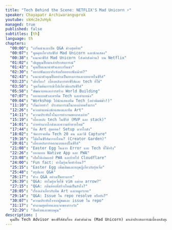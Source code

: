 ```yaml
---
title: "Tech Behind the Scene: NETFLIX'S Mad Unicorn ⚡"
speaker: Chayapatr Archiwaranguprok
youtube: skHc2eJvHyk
managed: true
published: false
subtitles: [th]
language: th
chapters:
  "00:00": "เกริ่นนำและเปิด Q&A ช่วงสุดท้าย"
  "00:07": "พูดคุยเกี่ยวกับซีรีส์ Mad Unicorn และนักแสดง"
  "00:38": "แนะนำซีรีส์ Mad Unicorn (ส่งคำส่งด่วน) บน Netflix"
  "01:02": "เชิญคุณปั๊บมาเล่าประสบการณ์"
  "01:43": "คุณปั๊บแนะนำตัวและเกริ่นนำ"
  "02:30": "อยากฟังแบบจริงจังหรืออยากฟังเม้าท์?"
  "02:43": "แนะนำตัวคุณปั๊บอย่างเป็นทางการและบทบาทในซีรีส์"
  "03:23": "เข้าเรื่อง! เบื้องหลังการทำซีรีส์และ tech ที่ใช้"
  "03:50": "จุดเริ่มต้นการเข้าไปเกี่ยวข้องกับซีรีส์"
  "05:58": "พัฒนาบทและการสร้าง World Building"
  "07:07": "ออกแบบตัวละครทีม Tech และตำแหน่ง"
  "09:04": "Workshop ให้นักแสดงทีม Tech (อย่าพิมพ์มั่ว!)"
  "11:10": "เริ่มถ่ายทำ! ประสบการณ์ในกองถ่ายครั้งแรก"
  "12:26": "ควบตำแหน่งนักแสดงและทีม Art"
  "14:11": "ความประทับใจในการทำงานของกองถ่าย"
  "15:19": "เบื้องหลัง tech ในซีรีส์ (MVP และ stack)"
  "16:01": "ถ่ายทำฉากโกดังและความท้าทายใหม่"
  "17:44": "ทีม Art สุดยอด! Setup ฉากโกดัง"
  "18:02": "จัดการจอทีม Tech 20 คน และวิธี Capture"
  "19:16": "โค้ดในซีรีส์มาจากไหน? (Creator Garden)"
  "20:01": "เบื้องหลังการออกแบบแอปในซีรีส์"
  "21:08": "Easter Egg ในฉาก Error และ Tech ที่ใช้จริง"
  "22:26": "ออกแบบ Native App และ PWA"
  "23:08": "เปิดให้เล่นแอป PWA และย้ายไป Cloudflare"
  "24:00": "Fun fact: ทำไมรุ่ยเจี๋ยหัวร้อน?"
  "25:15": "Easter Egg เพิ่มเติมและทฤษฎีเกี่ยวกับรุ่ยเจี๋ย"
  "25:48": "สรุปและ Q&A"
  "26:17": "ช่วง Q&A อย่างเป็นทางการ"
  "26:39": "Q&A: ทำไมรุ่ยเจี๋ยใช้ vim แต่กด arrow?"
  "27:15": "Q&A: กลิ่นห้องที่สร้างใหม่เป็นยังไง?"
  "28:05": "เรื่องเล่าเกี่ยวกับทีม Art และหมูกระทะ"
  "29:14": "Q&A: Issue ใน repo resolve หรือยัง?"
  "30:07": "ความประทับใจจากผู้ชมและ issue ใน repo"
  "31:17": "คำถามสุดท้ายและแจกของรางวัล"
  "32:29": "ปิดท้ายและขอบคุณ"
description: |
  คุณปั๊บ Tech Advisor ของซีรีส์ดังเรื่อง ส่งคำส่งด่วน (Mad Unicorn) มาเล่าประสบการณ์เบื้องหลังสุดฮาในการทำงานร่วมกับทีมผู้สร้าง  ฟังเรื่องราวการเข้าไปเป็นที่ปรึกษาทางเทคนิคให้กับซีรีส์  ตั้งแต่การสร้างโลกของทีม dev  การออกแบบหน้าจอและโค้ดที่ปรากฏในเรื่อง  ไปจนถึงการ workshop ให้นักแสดงที่ไม่มีพื้นฐานด้านเทคมาก่อน  รวมถึงเรื่องราวสนุกๆ ในกองถ่าย  และ easter egg ที่ซ่อนอยู่ในซีรีส์ที่คุณอาจไม่เคยสังเกต  มาร่วมฟังเรื่องราวการทำงานสุดบันเทิงที่ผสมผสานระหว่างโลกของเทคโนโลยีและวงการบันเทิงได้ในวิดีโอนี้
---
```

